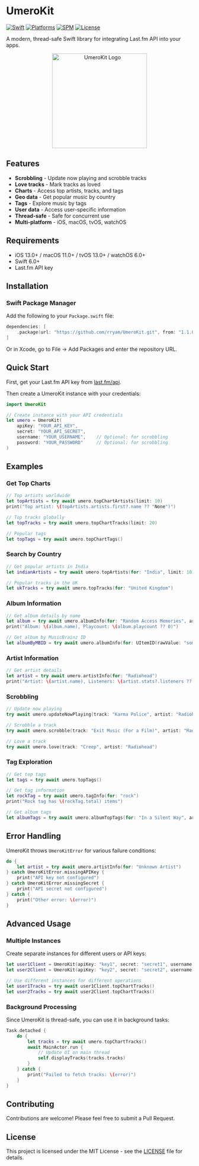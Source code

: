 # UmeroKit

[![Swift](https://img.shields.io/badge/Swift-6.0+-orange)](https://swift.org)
[![Platforms](https://img.shields.io/badge/Platforms-iOS%20%7C%20macOS%20%7C%20tvOS%20%7C%20watchOS-blue)](https://github.com/rryam/UmeroKit)
[![SPM](https://img.shields.io/badge/SPM-compatible-brightgreen)](https://swift.org/package-manager)
[![License](https://img.shields.io/badge/License-MIT-lightgrey)](LICENSE)

A modern, thread-safe Swift library for integrating Last.fm API into your apps.

<p align="center">
  <img src="https://github.com/rryam/UmeroKit/blob/main/UmeroKit.png" alt="UmeroKit Logo" width="256"/>
</p>

## Features

- **Scrobbling** - Update now playing and scrobble tracks
- **Love tracks** - Mark tracks as loved
- **Charts** - Access top artists, tracks, and tags
- **Geo data** - Get popular music by country
- **Tags** - Explore music by tags
- **User data** - Access user-specific information
- **Thread-safe** - Safe for concurrent use
- **Multi-platform** - iOS, macOS, tvOS, watchOS

## Requirements

- iOS 13.0+ / macOS 11.0+ / tvOS 13.0+ / watchOS 6.0+
- Swift 6.0+
- Last.fm API key

## Installation

### Swift Package Manager

Add the following to your `Package.swift` file:

```swift
dependencies: [
    .package(url: "https://github.com/rryam/UmeroKit.git", from: "1.1.0")
]
```

Or in Xcode, go to File → Add Packages and enter the repository URL.

## Quick Start

First, get your Last.fm API key from [last.fm/api](https://www.last.fm/api).

Then create a UmeroKit instance with your credentials:

```swift
import UmeroKit

// Create instance with your API credentials
let umero = UmeroKit(
    apiKey: "YOUR_API_KEY",
    secret: "YOUR_API_SECRET",
    username: "YOUR_USERNAME",    // Optional: for scrobbling
    password: "YOUR_PASSWORD"     // Optional: for scrobbling
)
```

## Examples

### Get Top Charts

```swift
// Top artists worldwide
let topArtists = try await umero.topChartArtists(limit: 10)
print("Top artist: \(topArtists.artists.first?.name ?? "None")")

// Top tracks globally
let topTracks = try await umero.topChartTracks(limit: 20)

// Popular tags
let topTags = try await umero.topChartTags()
```

### Search by Country

```swift
// Get popular artists in India
let indianArtists = try await umero.topArtists(for: "India", limit: 10)

// Popular tracks in the UK
let ukTracks = try await umero.topTracks(for: "United Kingdom")
```

### Album Information

```swift
// Get album details by name
let album = try await umero.albumInfo(for: "Random Access Memories", artist: "Daft Punk")
print("Album: \(album.name), Playcount: \(album.playcount ?? 0)")

// Get album by MusicBrainz ID
let albumByMBID = try await umero.albumInfo(for: UItemID(rawValue: "some-mbid"))
```

### Artist Information

```swift
// Get artist details
let artist = try await umero.artistInfo(for: "Radiohead")
print("Artist: \(artist.name), Listeners: \(artist.stats?.listeners ?? 0)")
```

### Scrobbling

```swift
// Update now playing
try await umero.updateNowPlaying(track: "Karma Police", artist: "Radiohead")

// Scrobble a track
try await umero.scrobble(track: "Exit Music (For a Film)", artist: "Radiohead")

// Love a track
try await umero.love(track: "Creep", artist: "Radiohead")
```

### Tag Exploration

```swift
// Get top tags
let tags = try await umero.topTags()

// Get tag information
let rockTag = try await umero.tagInfo(for: "rock")
print("Rock tag has \(rockTag.total) items")

// Get album tags
let albumTags = try await umero.albumTopTags(for: "In a Silent Way", artist: "Miles Davis")
```

## Error Handling

UmeroKit throws `UmeroKitError` for various failure conditions:

```swift
do {
    let artist = try await umero.artistInfo(for: "Unknown Artist")
} catch UmeroKitError.missingAPIKey {
    print("API key not configured")
} catch UmeroKitError.missingSecret {
    print("API secret not configured")
} catch {
    print("Other error: \(error)")
}
```

## Advanced Usage

### Multiple Instances

Create separate instances for different users or API keys:

```swift
let user1Client = UmeroKit(apiKey: "key1", secret: "secret1", username: "user1", password: "pass1")
let user2Client = UmeroKit(apiKey: "key2", secret: "secret2", username: "user2", password: "pass2")

// Use different instances for different operations
let user1Tracks = try await user1Client.topChartTracks()
let user2Tracks = try await user2Client.topChartTracks()
```

### Background Processing

Since UmeroKit is thread-safe, you can use it in background tasks:

```swift
Task.detached {
    do {
        let tracks = try await umero.topChartTracks()
        await MainActor.run {
            // Update UI on main thread
            self.displayTracks(tracks.tracks)
        }
    } catch {
        print("Failed to fetch tracks: \(error)")
    }
}
```

## Contributing

Contributions are welcome! Please feel free to submit a Pull Request.

## License

This project is licensed under the MIT License - see the [LICENSE](LICENSE) file for details.
